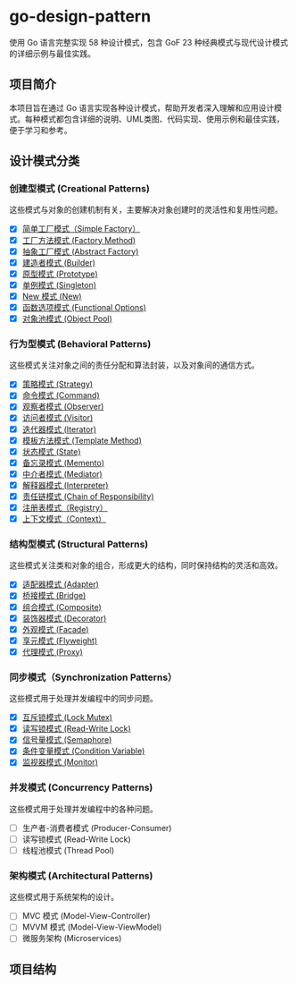 # go-design-pattern

使用 Go 语言完整实现 58 种设计模式，包含 GoF 23 种经典模式与现代设计模式的详细示例与最佳实践。

## 项目简介

本项目旨在通过 Go 语言实现各种设计模式，帮助开发者深入理解和应用设计模式。每种模式都包含详细的说明、UML类图、代码实现、使用示例和最佳实践，便于学习和参考。

## 设计模式分类

### 创建型模式 (Creational Patterns)

这些模式与对象的创建机制有关，主要解决对象创建时的灵活性和复用性问题。

- [x] [简单工厂模式（Simple Factory）](./creational/simple_factory/docs/README.md)
- [x] [工厂方法模式 (Factory Method)](./creational/factory_method/docs/README.md)
- [x] [抽象工厂模式 (Abstract Factory)](./creational/abstract_factory/docs/README.md)
- [x] [建造者模式 (Builder)](./creational/builder/docs/README.md)
- [x] [原型模式 (Prototype)](./creational/prototype/docs/README.md)
- [x] [单例模式 (Singleton)](./creational/singleton/docs/README.md)
- [x] [New 模式 (New)](./creational/new/docs/README.md)
- [x] [函数选项模式 (Functional Options)](./creational/functional_options/docs/README.md)
- [x] [对象池模式 (Object Pool)](./creational/object_pool/docs/README.md)

### 行为型模式 (Behavioral Patterns)

这些模式关注对象之间的责任分配和算法封装，以及对象间的通信方式。

- [x] [策略模式 (Strategy)](./behavioral/strategy/docs/README.md)
- [x] [命令模式 (Command)](./behavioral/command/docs/README.md)
- [x] [观察者模式 (Observer)](./behavioral/observer/docs/README.md)
- [x] [访问者模式 (Visitor)](./behavioral/visitor/docs/README.md)
- [x] [迭代器模式 (Iterator)](./behavioral/iterator/docs/README.md)
- [x] [模板方法模式 (Template Method)](./behavioral/template_method/docs/README.md)
- [x] [状态模式 (State)](./behavioral/state/docs/README.md)
- [x] [备忘录模式 (Memento)](./behavioral/memento/docs/README.md)
- [x] [中介者模式 (Mediator)](./behavioral/mediator/docs/README.md)
- [x] [解释器模式 (Interpreter)](./behavioral/interpreter/docs/README.md)
- [x] [责任链模式 (Chain of Responsibility)](./behavioral/chain_of_responsibility/docs/README.md)
- [x] [注册表模式（Registry）](./behavioral/registry/docs/README.md)
- [x] [上下文模式（Context）](./behavioral/context/docs/README.md)

### 结构型模式 (Structural Patterns)

这些模式关注类和对象的组合，形成更大的结构，同时保持结构的灵活和高效。

- [x] [适配器模式 (Adapter)](./structural/adapter/docs/README.md)
- [x] [桥接模式 (Bridge)](./structural/bridge/docs/README.md)
- [x] [组合模式 (Composite)](./structural/composite/docs/README.md)
- [x] [装饰器模式 (Decorator)](./structural/decorator/docs/README.md)
- [x] [外观模式 (Facade)](./structural/facade/docs/README.md)
- [x] [享元模式 (Flyweight)](./structural/flyweight/docs/README.md)
- [x] [代理模式 (Proxy)](./structural/proxy/docs/README.md)

### 同步模式（Synchronization Patterns）

这些模式用于处理并发编程中的同步问题。

- [x] [互斥锁模式 (Lock Mutex)](./synchronization/lock_mutex/docs/README.md)
- [x] [读写锁模式 (Read-Write Lock)](./synchronization/read_write_lock/docs/README.md)
- [x] [信号量模式 (Semaphore)](./synchronization/semaphore/docs/README.md)
- [x] [条件变量模式 (Condition Variable)](./synchronization/condition_variable/docs/README.md)
- [x] [监视器模式 (Monitor)](./synchronization/monitor/docs/README.md)

### 并发模式 (Concurrency Patterns)

这些模式用于处理并发编程中的各种问题。

- [ ] 生产者-消费者模式 (Producer-Consumer)
- [ ] 读写锁模式 (Read-Write Lock)
- [ ] 线程池模式 (Thread Pool)

### 架构模式 (Architectural Patterns)

这些模式用于系统架构的设计。

- [ ] MVC 模式 (Model-View-Controller)
- [ ] MVVM 模式 (Model-View-ViewModel)
- [ ] 微服务架构 (Microservices)

## 项目结构
